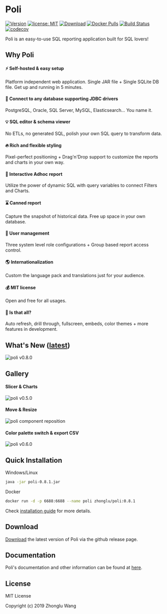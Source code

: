 # **Poli**

[![Version](https://img.shields.io/badge/Version-0.8.1-0065FF.svg)](#)
[![license: MIT](https://img.shields.io/badge/license-MIT-FF5630.svg)](https://opensource.org/licenses/MIT)
[![Download](https://img.shields.io/github/downloads/shzlw/poli/total.svg?color=6554C0)](https://github.com/shzlw/poli/releases)
[![Docker Pulls](https://img.shields.io/docker/pulls/zhonglu/poli.svg)](https://cloud.docker.com/u/zhonglu/repository/docker/zhonglu/poli)
[![Build Status](https://travis-ci.org/shzlw/poli.svg?branch=master)](https://travis-ci.org/shzlw/poli)
[![codecov](https://codecov.io/gh/shzlw/poli/branch/master/graph/badge.svg)](https://codecov.io/gh/shzlw/poli)

Poli is an easy-to-use SQL reporting application built for SQL lovers!

## Why Poli

#### :zap: Self-hosted & easy setup
Platform independent web application. Single JAR file + Single SQLite DB file. Get up and running in 5 minutes.
#### :muscle: Connect to any database supporting JDBC drivers
PostgreSQL, Oracle, SQL Server, MySQL, Elasticsearch... You name it.
#### :bulb: SQL editor & schema viewer
No ETLs, no generated SQL, polish your own SQL query to transform data.
#### :fire: Rich and flexible styling
Pixel-perfect positioning + Drag'n'Drop support to customize the reports and charts in your own way.
#### :bookmark_tabs: Interactive Adhoc report
Utilize the power of dynamic SQL with query variables to connect Filters and Charts.
#### :hourglass: Canned report
Capture the snapshot of historical data. Free up space in your own database.
#### :santa: User management
Three system level role configurations + Group based report access control.
#### :earth_americas: Internationalization
Custom the language pack and translations just for your audience.
#### :moneybag: MIT license
Open and free for all usages.
#### :gem: Is that all?
Auto refresh, drill through, fullscreen, embeds, color themes + more features in development.

## What's New ([latest](https://shzlw.github.io/poli/#/change-logs))


![poli v0.8.0](http://66.228.42.235:8080/image-0.8.0/bob_glass_en.jpg)

## Gallery

#### Slicer & Charts

![poli v0.5.0](http://66.228.42.235:8080/slicer.gif)

#### Move & Resize

![poli component reposition](http://66.228.42.235:8080/move.gif)

#### Color palette switch & export CSV

![poli v0.6.0](http://66.228.42.235:8080/v0.6.0_new.gif)

## Quick Installation

Windows/Linux

```sh
java -jar poli-0.8.1.jar
```

Docker

```sh
docker run -d -p 6688:6688 --name poli zhonglu/poli:0.8.1
```

Check [installation guide](https://shzlw.github.io/poli/#/installation) for more details.

## Download

[Download](https://github.com/shzlw/poli/releases) the latest version of Poli via the github release page.

## Documentation

Poli's documentation and other information can be found at [here](https://shzlw.github.io/poli/).

## License

MIT License

Copyright (c) 2019 Zhonglu Wang